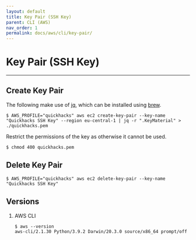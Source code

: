 ```yaml
---
layout: default
title: Key Pair (SSH Key)
parent: CLI (AWS)
nav_order: 1
permalink: docs/aws/cli/key-pair/
---
```


# Key Pair (SSH Key)

---

## Create Key Pair

The following make use of [jq](https://stedolan.github.io/jq/), which can be installed using 
[brew](https://formulae.brew.sh/formula/jq).

```console
$ AWS_PROFILE="quickhacks" aws ec2 create-key-pair --key-name "Quickhacks SSH Key" --region eu-central-1 | jq -r ".KeyMaterial" > ./quickhacks.pem
```

Restrict the permissions of the key as otherwise it cannot be used.

```console
$ chmod 400 quickhacks.pem
```

## Delete Key Pair

```console
$ AWS_PROFILE="quickhacks" aws ec2 delete-key-pair --key-name "Quickhacks SSH Key"
```

## Versions

1. AWS CLI

   ```console
   $ aws --version
   aws-cli/2.1.30 Python/3.9.2 Darwin/20.3.0 source/x86_64 prompt/off
   ```
